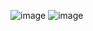 ![image](https://github.com/anaserrami/ListView_Implementation_applicatiponMobile/assets/103589151/43bd7a2a-6a8f-479b-ba7a-7494d56e8bef) ![image](https://github.com/anaserrami/ListView_Implementation_applicatiponMobile/assets/103589151/88f7354c-b8be-4448-8eb7-abeb96ec878e)
